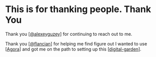 # This is for thanking people. Thank You

Thank you [[@alexeyguzey]] for continuing to reach out to me.

Thank you [[@flancian]] for helping me find figure out I wanted to use [[Agora]] and got me on the path to setting up this [[digital-garden]].


[//begin]: # "Autogenerated link references for markdown compatibility"
[@alexeyguzey]: ../people/twitter/@alexeyguzey.md "Alexey Guzey @alexeyguzey"
[@flancian]: ../people/twitter/@flancian.md "Flancian (@flancian)"
[Agora]: ../software/tools/Agora.md "Agora"
[digital-garden]: ../meta/digital-garden.md "Digital Garden"
[//end]: # "Autogenerated link references"